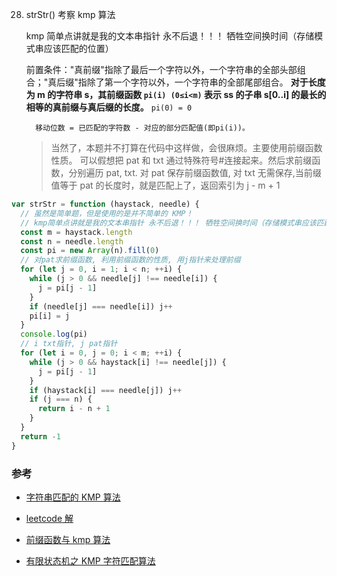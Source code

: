 28. strStr() 考察 kmp 算法

    kmp 简单点讲就是我的文本串指针 永不后退！！！ 牺牲空间换时间（存储模式串应该匹配的位置）

    前置条件："真前缀"指除了最后一个字符以外，一个字符串的全部头部组合；"真后缀"指除了第一个字符以外，一个字符串的全部尾部组合。
    **对于长度为 m 的字符串 s，其前缀函数 `pi(i) (0≤i<m)` 表示 ss 的子串 s[0..i] 的最长的相等的真前缀与真后缀的长度。**
    `pi(0) = 0`

          移动位数 = 已匹配的字符数 - 对应的部分匹配值(即pi(i))。

    > 当然了，本题并不打算在代码中这样做，会很麻烦。主要使用前缀函数性质。
    > 可以假想把 pat 和 txt 通过特殊符号#连接起来。然后求前缀函数，分别遍历 pat, txt.
    > 对 pat 保存前缀函数值, 对 txt 无需保存,当前缀值等于 pat 的长度时，就是匹配上了，返回索引为 j - m + 1

```js
var strStr = function (haystack, needle) {
  // 虽然是简单题，但是使用的是并不简单的 KMP！
  // kmp简单点讲就是我的文本串指针 永不后退！！！ 牺牲空间换时间（存储模式串应该匹配的位置）
  const m = haystack.length
  const n = needle.length
  const pi = new Array(n).fill(0)
  // 对pat求前缀函数, 利用前缀函数的性质, 用j指针来处理前缀
  for (let j = 0, i = 1; i < n; ++i) {
    while (j > 0 && needle[j] !== needle[i]) {
      j = pi[j - 1]
    }
    if (needle[j] === needle[i]) j++
    pi[i] = j
  }
  console.log(pi)
  // i txt指针, j pat指针
  for (let i = 0, j = 0; i < m; ++i) {
    while (j > 0 && haystack[i] !== needle[j]) {
      j = pi[j - 1]
    }
    if (haystack[i] === needle[j]) j++
    if (j === n) {
      return i - n + 1
    }
  }
  return -1
}
```

### 参考

- [字符串匹配的 KMP 算法](https://www.ruanyifeng.com/blog/2013/05/Knuth%E2%80%93Morris%E2%80%93Pratt_algorithm.html)

- [leetcode 解](https://leetcode.cn/problems/implement-strstr/solution/shi-xian-strstr-by-leetcode-solution-ds6y/)

- [前缀函数与 kmp 算法](https://oi-wiki.org/string/kmp/)

- [有限状态机之 KMP 字符匹配算法](https://labuladong.github.io/algo/3/28/97/)
